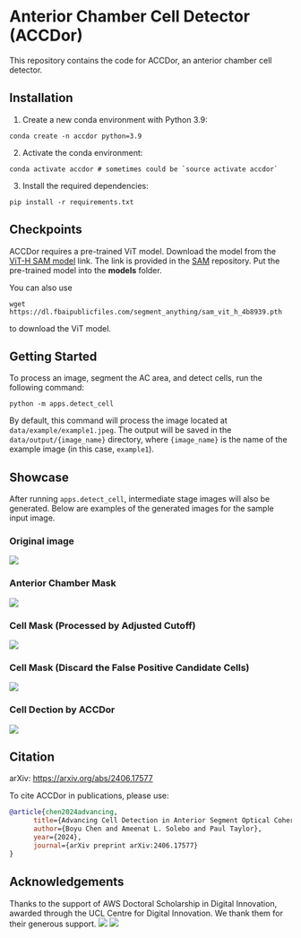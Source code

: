 # Anterior Chamber Cell Detector (ACCDor)
This repository contains the code for ACCDor, an anterior chamber cell detector.

## Installation
1. Create a new conda environment with Python 3.9:
```
conda create -n accdor python=3.9
```
2. Activate the conda environment:
```
conda activate accdor # sometimes could be `source activate accdor`
```
3. Install the required dependencies:
```
pip install -r requirements.txt
```
## Checkpoints
ACCDor requires a pre-trained ViT model. Download the model from the [ViT-H SAM model](https://dl.fbaipublicfiles.com/segment_anything/sam_vit_h_4b8939.pth) link.
The link is provided in the [SAM](https://github.com/facebookresearch/segment-anything?tab=readme-ov-file#model-checkpoints) repository. Put the pre-trained model into the **models** folder.

You can also use
```
wget https://dl.fbaipublicfiles.com/segment_anything/sam_vit_h_4b8939.pth
```
to download the ViT model.

## Getting Started
To process an image, segment the AC area, and detect cells, run the following command:
```
python -m apps.detect_cell
```
By default, this command will process the image located at `data/example/example1.jpeg`. The output will be saved in the `data/output/{image_name}` directory, where `{image_name}` is the name of the example image (in this case, `example1`).
## Showcase
After running `apps.detect_cell`, intermediate stage images will also be generated. Below are examples of the generated images for the sample input image.
### Original image
![](data/example/example1.jpeg)
### Anterior Chamber Mask
![](data/output/example1/chamber_mask.png)
### Cell Mask (Processed by Adjusted Cutoff)
![](data/output/example1/candidate_cell_mask.png)
### Cell Mask (Discard the False Positive Candidate Cells)
![](data/output/example1/cell_mask.png)
### Cell Dection by ACCDor
![](data/output/example1/image_with_cell_bounding_boxes.png)



## Citation

arXiv: https://arxiv.org/abs/2406.17577

To cite ACCDor in publications, please use:

```bibtex
@article{chen2024advancing,
      title={Advancing Cell Detection in Anterior Segment Optical Coherence Tomography Images}, 
      author={Boyu Chen and Ameenat L. Solebo and Paul Taylor},
      year={2024},
      journal={arXiv preprint arXiv:2406.17577}
}

```
## Acknowledgements
Thanks to the support of AWS Doctoral Scholarship in Digital Innovation, awarded through the UCL Centre for Digital Innovation. We thank them for their generous support.
![](AWS.png)
![](CDI.png)
